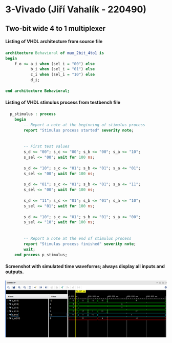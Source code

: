 # 3-Vivado (Jiří Vahalík - 220490)

## Two-bit wide 4 to 1 multiplexer

#### Listing of VHDL architecture from source file

```vhdl
architecture Behavioral of mux_2bit_4to1 is
begin
    f_o <= a_i when (sel_i = "00") else
           b_i when (sel_i = "01") else
           c_i when (sel_i = "10") else
           d_i;       

end architecture Behavioral;
```

#### Listing of VHDL stimulus process from testbench file

```vhdl
  p_stimulus : process
    begin
        -- Report a note at the beginning of stimulus process
        report "Stimulus process started" severity note;


        -- First test values
        s_d <= "00"; s_c <= "00"; s_b <= "00"; s_a <= "10"; 
        s_sel <= "00"; wait for 100 ns;
        
        s_d <= "10"; s_c <= "01"; s_b <= "01"; s_a <= "01"; 
        s_sel <= "00"; wait for 100 ns;
        
        s_d <= "01"; s_c <= "01"; s_b <= "01"; s_a <= "11"; 
        s_sel <= "00"; wait for 100 ns;
        
        s_d <= "11"; s_c <= "01"; s_b <= "01"; s_a <= "10"; 
        s_sel <= "01"; wait for 100 ns;
        
        s_d <= "10"; s_c <= "01"; s_b <= "01"; s_a <= "00"; 
        s_sel <= "10"; wait for 100 ns;
      

        -- Report a note at the end of stimulus process
        report "Stimulus process finished" severity note;
        wait;
    end process p_stimulus;
```

#### Screenshot with simulated time waveforms; always display all inputs and outputs.

![Sim](Images/Sim.PNG)